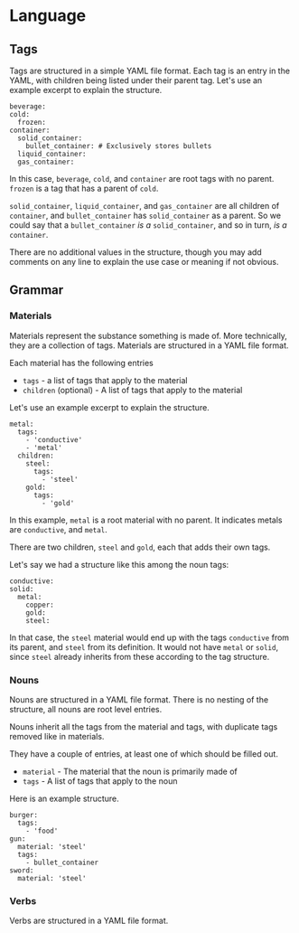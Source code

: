 # Language

## Tags

Tags are structured in a simple YAML file format. Each tag is an entry in the YAML, with 
children being listed under their parent tag. Let's use an example excerpt to explain the structure.

```
beverage:
cold:
  frozen:
container:
  solid_container:
    bullet_container: # Exclusively stores bullets
  liquid_container:
  gas_container:
```

In this case, `beverage`, `cold`, and `container` are root tags with no parent.
`frozen` is a tag that has a parent of `cold`.

`solid_container`, `liquid_container`, and `gas_container` are all children of `container`, and `bullet_container` has 
`solid_container` as a parent. So we could say that a `bullet_container` *is a* `solid_container`, and so in turn, *is a* `container`.

There are no additional values in the structure, though you may add comments on any line to explain the use case or meaning if not obvious.

## Grammar

### Materials

Materials represent the substance something is made of. More technically, they are a collection of tags. Materials are structured in a YAML file format.

Each material has the following entries

* `tags` - a list of tags that apply to the material
* `children` (optional) - A list of tags that apply to the material

Let's use an example excerpt to explain the structure.

```
metal:
  tags:
    - 'conductive'
    - 'metal'
  children:
    steel:
      tags:
        - 'steel'
    gold:
      tags:
        - 'gold'
```

In this example, `metal` is a root material with no parent. It indicates metals are `conductive`, and `metal`.

There are two children, `steel` and `gold`, each that adds their own tags.

Let's say we had a structure like this among the noun tags:

```
conductive:
solid:
  metal:
    copper:
    gold:
    steel:
```

In that case, the `steel` material would end up with the tags `conductive` from its parent, and `steel` from its definition.
It would not have `metal` or `solid`, since `steel` already inherits from these according to the tag structure.

### Nouns

Nouns are structured in a YAML file format. There is no nesting of the structure, all nouns are root level entries.

Nouns inherit all the tags from the material and tags, with duplicate tags removed like in materials.

They have a couple of entries, at least one of which should be filled out.

* `material` - The material that the noun is primarily made of
* `tags` - A list of tags that apply to the noun

Here is an example structure.

```
burger:
  tags:
    - 'food'
gun:
  material: 'steel'
  tags:
    - bullet_container
sword:
  material: 'steel'
```

### Verbs

Verbs are structured in a YAML file format.
